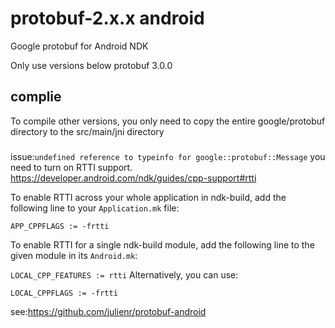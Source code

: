 # protobuf-2.x.x android



Google protobuf for Android NDK 

Only use versions below protobuf 3.0.0

## complie
To compile other versions, you only need to copy the entire google/protobuf directory to the src/main/jni directory

###
issue:`undefined reference to typeinfo for google::protobuf::Message`
you need to turn on RTTI support. 
https://developer.android.com/ndk/guides/cpp-support#rtti

To enable RTTI across your whole application in ndk-build, add the following line to your `Application.mk` file:

`
APP_CPPFLAGS := -frtti
`

To enable RTTI for a single ndk-build module, add the following line to the given module in its `Android.mk`:

`
LOCAL_CPP_FEATURES := rtti
`
Alternatively, you can use:

`
LOCAL_CPPFLAGS := -frtti
`

see:https://github.com/julienr/protobuf-android
